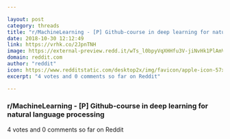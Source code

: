 ```yaml
---

layout: post
category: threads
title: "r/MachineLearning - [P] Github-course in deep learning for natural language processing"
date: 2018-10-30 12:12:49
link: https://vrhk.co/2JpnTNH
image: https://external-preview.redd.it/wTs_l0bpyVqXHHfu3V-jiNvHk1PlAmVZjUonDgAHJus.jpg?auto=webp&s=7eb224d4b6f4345307badf1481f1b964de854ca5
domain: reddit.com
author: "reddit"
icon: https://www.redditstatic.com/desktop2x/img/favicon/apple-icon-57x57.png
excerpt: "4 votes and 0 comments so far on Reddit"

---
```


### r/MachineLearning - [P] Github-course in deep learning for natural language processing

4 votes and 0 comments so far on Reddit